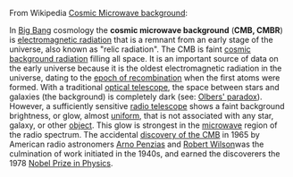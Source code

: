 From Wikipedia [Cosmic Microwave background](https://en.wikipedia.org/wiki/Cosmic_microwave_background#cite_note-1):

In [Big Bang](https://en.wikipedia.org/wiki/Big_Bang "Big Bang") cosmology the **cosmic microwave background** (**CMB, CMBR**) is [electromagnetic radiation](https://en.wikipedia.org/wiki/Electromagnetic_radiation "Electromagnetic radiation") that is a remnant from an early stage of the universe, also known as "relic radiation". The CMB is faint [cosmic background radiation](https://en.wikipedia.org/wiki/Cosmic_background_radiation "Cosmic background radiation") filling all space. It is an important source of data on the early universe because it is the oldest electromagnetic radiation in the universe, dating to the [epoch of recombination](https://en.wikipedia.org/wiki/Epoch_of_recombination "Epoch of recombination") when the first atoms were formed. With a traditional [optical telescope](https://en.wikipedia.org/wiki/Optical_telescope "Optical telescope"), the space between stars and galaxies (the background) is completely dark (see: [Olbers' paradox](https://en.wikipedia.org/wiki/Olbers%27_paradox "Olbers' paradox")). However, a sufficiently sensitive [radio telescope](https://en.wikipedia.org/wiki/Radio_telescope "Radio telescope") shows a faint background brightness, or glow, almost [uniform](https://en.wikipedia.org/wiki/Isotropic "Isotropic"), that is not associated with any star, galaxy, or other [object](https://en.wikipedia.org/wiki/Astronomical_object "Astronomical object"). This glow is strongest in the [microwave](https://en.wikipedia.org/wiki/Microwave "Microwave") region of the radio spectrum. The accidental [discovery of the CMB](https://en.wikipedia.org/wiki/Discovery_of_cosmic_microwave_background_radiation "Discovery of cosmic microwave background radiation") in 1965 by American radio astronomers [Arno Penzias](https://en.wikipedia.org/wiki/Arno_Penzias "Arno Penzias") and [Robert Wilson](https://en.wikipedia.org/wiki/Robert_Woodrow_Wilson "Robert Woodrow Wilson")was the culmination of work initiated in the 1940s, and earned the discoverers the 1978 [Nobel Prize in Physics](https://en.wikipedia.org/wiki/Nobel_Prize_in_Physics "Nobel Prize in Physics").